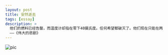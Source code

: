 ```yaml
---
layout: post
title: 安然逝去
tags: [essay]
description: >
  他们的燃料已经告罄，而温度计却指在零下40摄氏度。任何希望都破灭了。他们现在只能在两种死法中间进行选择：是饿死还是冻死。四周是白茫茫的原始世界，三个人在小小的帐篷里同注定的死亡进行了八天的斗争。3月29日，他们知道再也不会有任何奇迹能拯救他们了，于是决定不再迈步向厄运走去，而是骄傲地在帐篷里等待死神的来临，不管还要忍受怎样的痛苦。他们爬进各自的睡袋，却始终没有向世界哀叹过一声自己最后遭遇到的种种苦难。
  ——《伟大的悲剧》
---
```

![pic](https://public.lightpic.info/image/FADC_59C49F550.jpg)
